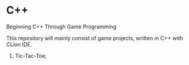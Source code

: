 # C++
Beginning C++ Through Game Programming

This repository will mainly consist of game projects, written in C++ with CLion IDE.

1. Tic-Tac-Toe;

